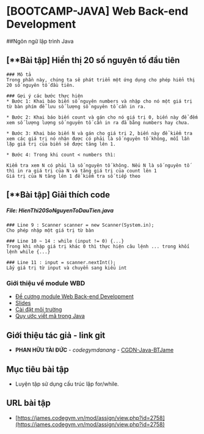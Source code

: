 # [BOOTCAMP-JAVA] Web Back-end Development

##Ngôn ngữ lập trình Java

## [**Bài tập] Hiển thị 20 số nguyên tố đầu tiên
```
### Mô tả
Trong phần này, chúng ta sẽ phát triển một ứng dụng cho phép hiển thị 20 số nguyên tố đầu tiên.

### Gợi ý các bước thực hiện
* Bước 1: Khai báo biến số nguyên numbers và nhập cho nó một giá trị từ bàn phím để lưu số lượng số nguyên tố cần in ra.

* Bước 2: Khai báo biến count và gán cho nó giá trị 0, biến này để đếm xem số lượng lượng số nguyên tố cần in ra đã bằng numbers hay chưa.

* Bước 3: Khai báo biến N và gán cho giá trị 2, biến này để kiểm tra xem các giá trị nó nhận được có phải là số nguyên tố không, mỗi lần lặp giá trị của biến sẽ được tăng lên 1.

* Bước 4: Trong khi count < numbers thì:

Kiểm tra xem N có phải là số nguyên tố không. Nếu N là số nguyên tố thì in ra giá trị của N và tăng giá trị của count lên 1
Giá trị của N tăng lên 1 để kiểm tra số tiếp theo
```
## [**Bài tập] Giải thích code
##### File: HienThi20SoNguyenToDauTien.java
```
### Line 9 : Scanner scanner = new Scanner(System.in);
Cho phép nhập một giá trị từ bàn 

### Line 10 ~ 14 : while (input != 0) {...}
Trong khi nhập giá trị khác 0 thì thực hiện câu lệnh ... trong khối lệnh while {...}

### Line 11 : input = scanner.nextInt();
Lấy giá trị từ input và chuyển sang kiểu int

```
### Giới thiệu về module WBD

* [Đề cương module Web Back-end Development](https://james.codegym.vn/pluginfile.php/15152/mod_resource/content/4/%5BBC%20JAVA%5D%20WBD%20Syllabus%2020190529.pdf)
* [Slides](https://james.codegym.vn/mod/folder/view.php?id=3427)
* [Cài đặt môi trường](https://james.codegym.vn/mod/page/view.php?id=2306)
* [Quy ước viết mã trong Java](https://james.codegym.vn/mod/page/view.php?id=2851)

## Giới thiệu tác giả - link git

* **PHAN HỮU TÀI ĐỨC** - *codegymdanang* - [CGDN-Java-BTJame](https://github.com/codegymdanang/CGDN-Java-BTJame.git)

## Mục tiêu bài tập

* Luyện tập sử dụng cấu trúc lặp for/while.
## URL bài tập

* [https://james.codegym.vn/mod/assign/view.php?id=2758](https://james.codegym.vn/mod/assign/view.php?id=2758)
